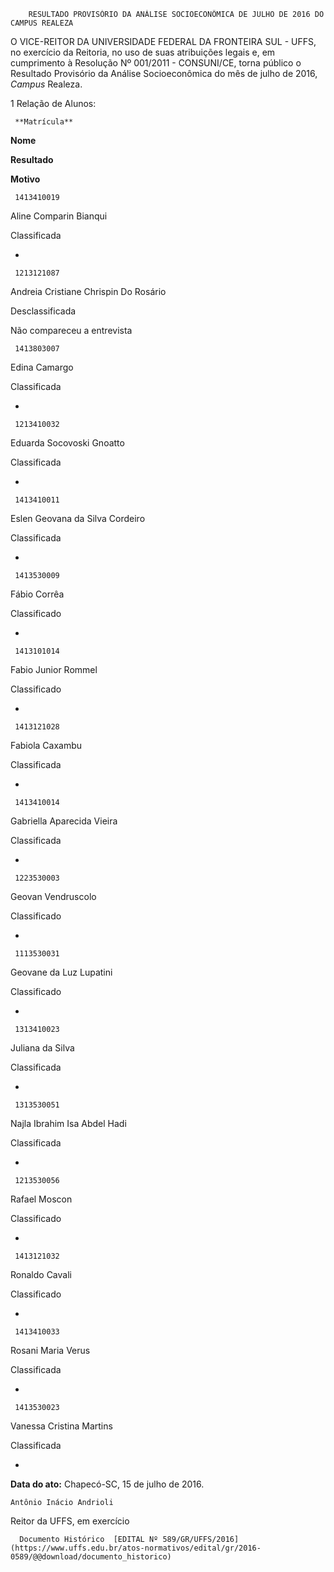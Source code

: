         RESULTADO PROVISÓRIO DA ANÁLISE SOCIOECONÔMICA DE JULHO DE 2016 DO CAMPUS REALEZA  

O VICE-REITOR DA UNIVERSIDADE FEDERAL DA FRONTEIRA SUL - UFFS, no exercício da Reitoria, no uso de suas atribuições legais e, em cumprimento à Resolução Nº 001/2011 - CONSUNI/CE, torna público o Resultado Provisório da Análise Socioeconômica do mês de julho de 2016, *Campus* Realeza.

 1 Relação de Alunos:

     **Matrícula**

   **Nome**

   **Resultado**

   **Motivo**

     1413410019

   Aline Comparin Bianqui

   Classificada

   -

     1213121087

   Andreia Cristiane Chrispin Do Rosário

   Desclassificada

   Não compareceu a entrevista

     1413803007

   Edina Camargo

   Classificada

   -

     1213410032

   Eduarda Socovoski Gnoatto

   Classificada

   -

     1413410011

   Eslen Geovana da Silva Cordeiro

   Classificada

   -

     1413530009

   Fábio Corrêa

   Classificado

   -

     1413101014

   Fabio Junior Rommel

   Classificado

   -

     1413121028

   Fabiola Caxambu

   Classificada

   -

     1413410014

   Gabriella Aparecida Vieira

   Classificada

   -

     1223530003

   Geovan Vendruscolo

   Classificado

   -

     1113530031

   Geovane da Luz Lupatini

   Classificado

   -

     1313410023

   Juliana da Silva

   Classificada

   -

     1313530051

   Najla Ibrahim Isa Abdel Hadi

   Classificada

   -

     1213530056

   Rafael Moscon

   Classificado

   -

     1413121032

   Ronaldo Cavali

   Classificado

   -

     1413410033

   Rosani Maria Verus

   Classificada

   -

     1413530023

   Vanessa Cristina Martins

   Classificada

   -

      

   **Data do ato:** Chapecó-SC, 15 de julho de 2016.   
 

    Antônio Inácio Andrioli   
 Reitor da UFFS, em exercício 

      Documento Histórico  [EDITAL Nº 589/GR/UFFS/2016](https://www.uffs.edu.br/atos-normativos/edital/gr/2016-0589/@@download/documento_historico)     
      